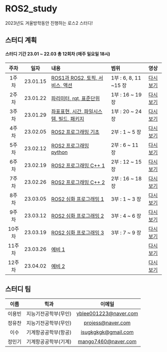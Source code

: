 # ROS2_study
2023년도 겨울방학동안 진행하는 로스2 스터디!

## 스터디 계획
#### 스터디 기간 23.01 ~ 22.03 총 12회차 (매주 일요일 18시) 
|주차|일자|내용|범위|영상|
|:---:|:---:|:---|:---|:---:|
1주차|23.01.15|[ROS1과 ROS2, 토픽, 서비스, 액션]()| 1부 : 6, 8, 11 ~15 장 |[다시보기]()|
2주차|23.01.22|[파리미터, rqt, 표준단위]()| 1부 : 16 ~ 19 장 |[다시보기]()|
3주차|23.01.29|[좌표표현, 시간, 파일시스템, 빌드, 패키지]()| 1부 : 20 ~ 24 장 |[다시보기]()|
4주차|23.02.05|[ROS2 프로그래밍 기초]()| 2부 : 1 ~ 5 장 |[다시보기]()|
5주차|23.02.12|[ROS2 프로그래밍 python]()| 2부 : 6 ~ 11 장 |[다시보기]()|
6주차|23.02.19|[ROS2 프로그래밍 C++ 1]()| 2부 : 12 ~ 15 장 |[다시보기]()|
7주차|23.02.26|[ROS2 프로그래밍 C++ 2]()| 2부 : 16 ~ 18 장 |[다시보기]()|
8주차|23.03.05|[ROS2 심화 프로그래밍 1]()| 3부 : 1 ~ 3 장 |[다시보기]()|
9주차|23.03.12|[ROS2 심화 프로그래밍 2]()| 3부 : 4 ~ 6 장 |[다시보기]()|
10주차|23.03.19|[ROS2 심화 프로그래밍 3]()| 3부 : 7 ~ 9 장 |[다시보기]()|
11주차|23.03.26|[예비 1]()|  |[다시보기]()|
12주차|23.04.02|[예비 2]()|  |[다시보기]()|



## 스터디 팀
| 이름 | 힉과 | 이메일 |
|:---:|:---:|:---:|
| 이용빈 | 지능기전공학부(무인) | yblee001223@naver.com |
| 정유찬 | 지능기전공학부(무인) | projess@naver.com |
| 이수 | 기계항공공학부(항공) | isugkgkgk@gmail.com |
| 정민기 | 기계항공공학부(기계) | mango7460@naver.com |
